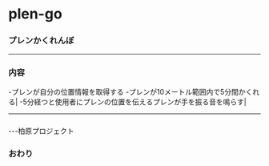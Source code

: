 # plen-go
### プレンかくれんぼ





---


### 内容
-プレンが自分の位置情報を取得する
-プレンが10メートル範囲内で5分間かくれる|
-5分経つと使用者にプレンの位置を伝えるプレンが手を振る音を鳴らす|

---


### 


---柏原プロジェクト


### おわり
